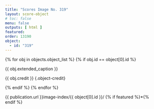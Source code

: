 ```yaml
---
title: "Scores Image No. 319"
layout: score-object
# toc: false
menu: false
outputs: [ html ]
featured: 
order: 13190
object:
  - id: "319"
---
```


{% for obj in objects.object_list %}
{% if obj.id == object[0].id %}

{{ obj.extended_caption }}

{{ obj.credit }} {.object-credit}

{% endif %}
{% endfor %}

<div class="object-credit object-url is-print-only">

{{ publication.url }}image-index/{{ object[0].id }}/ {% if featured %}*{% endif %}

</div>
